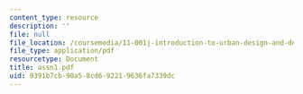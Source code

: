 ```yaml
---
content_type: resource
description: ''
file: null
file_location: /coursemedia/11-001j-introduction-to-urban-design-and-development-spring-2006/9391b7cb90a58cd692219636fa7339dc_assn1.pdf
file_type: application/pdf
resourcetype: Document
title: assn1.pdf
uid: 9391b7cb-90a5-8cd6-9221-9636fa7339dc
---
```

